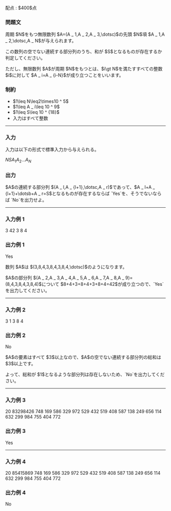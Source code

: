 
<div>
﻿
<span>

<span>

<p>
配点 : $400$点
</p>

<div>

<section>

### **問題文**

<p>
周期 $N$をもつ無限数列 $A=(A _ 1,A _ 2,A _ 3,\dotsc)$の先頭 $N$項 $A _ 1,A _ 2,\dotsc,A _ N$が与えられます。
</p>

<p>
この数列の空でない連続する部分列のうち、和が $S$となるものが存在するか判定してください。
</p>

<p>
ただし、無限数列 $A$が周期 $N$をもつとは、$i\gt N$を満たすすべての整数 $i$に対して $A _ i=A _ {i-N}$が成り立つことをいいます。
</p>

</section>

</div>

<div>

<section>

### **制約**

<ul>

<li>
$1\leq N\leq2\times10 ^ 5$
</li>

<li>
$1\leq A _ i\leq 10 ^ 9$
</li>

<li>
$1\leq S\leq 10 ^ {18}$
</li>

<li>
入力はすべて整数
</li>

</ul>

</section>

</div>

---

<div>

<div>

<section>

### **入力**

<p>
入力は以下の形式で標準入力から与えられる。
</p>

<div>

$N$$S$$A _ 1$$A _ 2$$\dotsc$$A _ N$
</div>

</section>

</div>

<div>

<section>

### **出力**

<p>
$A$の連続する部分列 $(A _ l,A _ {l+1},\dotsc,A _ r)$であって、$A _ l+A _ {l+1}+\dotsb+A _ r=S$となるものが存在するならば `Yes`を、そうでないならば `No`を出力せよ。
</p>

</section>

</div>

</div>

---

<div>

<section>

### **入力例 1**

<div>

3 42
3 8 4

</div>

</section>

</div>

<div>

<section>

### **出力例 1**

<div>

Yes

</div>

<p>
数列 $A$は $(3,8,4,3,8,4,3,8,4,\dotsc)$のようになります。
</p>

<p>
$A$の部分列 $(A _ 2,A _ 3,A _ 4,A _ 5,A _ 6,A _ 7,A _ 8,A _ 9)=(8,4,3,8,4,3,8,4)$について $8+4+3+8+4+3+8+4=42$が成り立つので、`Yes`を出力してください。
</p>

</section>

</div>

---

<div>

<section>

### **入力例 2**

<div>

3 1
3 8 4

</div>

</section>

</div>

<div>

<section>

### **出力例 2**

<div>

No

</div>

<p>
$A$の要素はすべて $3$以上なので、$A$の空でない連続する部分列の総和は $3$以上です。
</p>

<p>
よって、総和が $1$となるような部分列は存在しないため、`No`を出力してください。
</p>

</section>

</div>

---

<div>

<section>

### **入力例 3**

<div>

20 83298426
748 169 586 329 972 529 432 519 408 587 138 249 656 114 632 299 984 755 404 772

</div>

</section>

</div>

<div>

<section>

### **出力例 3**

<div>

Yes

</div>

</section>

</div>

---

<div>

<section>

### **入力例 4**

<div>

20 85415869
748 169 586 329 972 529 432 519 408 587 138 249 656 114 632 299 984 755 404 772

</div>

</section>

</div>

<div>

<section>

### **出力例 4**

<div>

No

</div>

</section>

</div>

</span>

</span>

</div>
